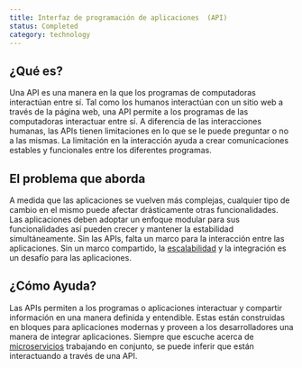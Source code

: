 ```yaml
---
title: Interfaz de programación de aplicaciones  (API)
status: Completed
category: technology
---
```


## ¿Qué es?

Una API es una manera en la que los programas de computadoras interactúan entre sí. Tal como los humanos interactúan con un sitio web a través de la página web, una API permite a los programas de las computadoras interactuar entre sí. A diferencia de las interacciones humanas, las APIs tienen limitaciones en lo que se le puede preguntar o no a las mismas. La limitación en la interacción ayuda a crear comunicaciones estables y funcionales entre los diferentes programas.

## El problema que aborda

A medida que las aplicaciones se vuelven más complejas, cualquier tipo de cambio en el mismo puede afectar drásticamente otras funcionalidades. Las aplicaciones deben adoptar un enfoque modular para sus funcionalidades así pueden crecer y mantener la estabilidad simultáneamente. Sin las APIs, falta un marco para la interacción entre las aplicaciones. Sin un marco compartido, la [escalabilidad](/scalability/) y la integración es un desafío para las aplicaciones.

## ¿Cómo Ayuda?

Las APIs permiten a los programas o aplicaciones interactuar y compartir información en una manera definida y entendible. Estas están construidas en bloques para aplicaciones modernas y proveen a los desarrolladores una manera de integrar aplicaciones. Siempre que escuche acerca de [microservicios](/microservices/) trabajando en conjunto, se puede inferir que están interactuando a través de una API.
